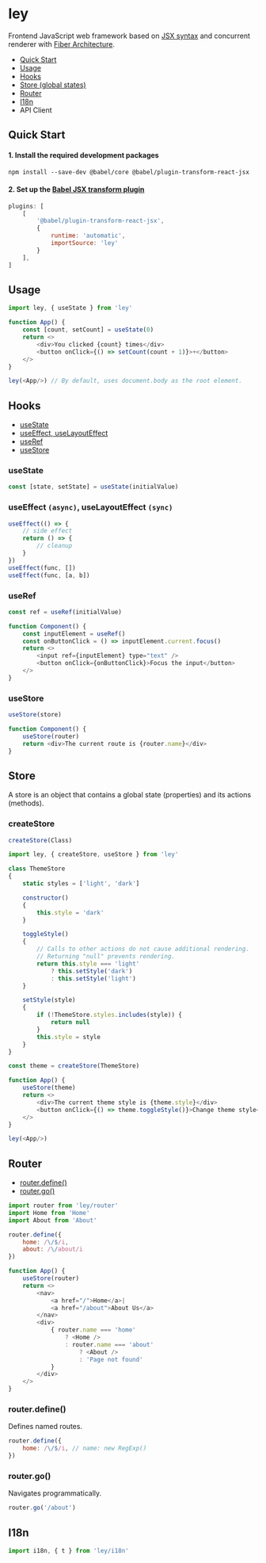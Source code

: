 # ley

Frontend JavaScript web framework based on [JSX syntax](https://github.com/facebook/jsx) and concurrent renderer with [Fiber Architecture](https://github.com/acdlite/react-fiber-architecture).

- [Quick Start](#quick-start)
- [Usage](#usage)
- [Hooks](#hooks)
- [Store (global states)](#store)
- [Router](#router)
- [I18n](#i18n)
- API Client

## Quick Start
#### 1. Install the required development packages
```
npm install --save-dev @babel/core @babel/plugin-transform-react-jsx
```
#### 2. Set up the [Babel JSX transform plugin](https://babeljs.io/docs/en/babel-plugin-transform-react-jsx#usage)
```javascript
plugins: [
    [
        '@babel/plugin-transform-react-jsx',
        {
            runtime: 'automatic',
            importSource: 'ley'
        }
    ],
]
```
## Usage
```javascript
import ley, { useState } from 'ley'

function App() {
    const [count, setCount] = useState(0)
    return <>
        <div>You clicked {count} times</div>
        <button onClick={() => setCount(count + 1)}>+</button>
    </>
}

ley(<App/>) // By default, uses document.body as the root element.
```

## Hooks
- [useState](#usestate)
- [useEffect, useLayoutEffect](#useEffect)
- [useRef](#useref)
- [useStore](#usestore)

### useState
```javascript
const [state, setState] = useState(initialValue)
```

### <a id='useEffect'></a> useEffect  `(async)`, useLayoutEffect `(sync)`
```javascript
useEffect(() => {
    // side effect
    return () => {
        // cleanup
    }
})
useEffect(func, [])
useEffect(func, [a, b])
```

### useRef
```javascript
const ref = useRef(initialValue)
```
```javascript
function Component() {
    const inputElement = useRef()
    const onButtonClick = () => inputElement.current.focus()
    return <>
        <input ref={inputElement} type="text" />
        <button onClick={onButtonClick}>Focus the input</button>
    </>
}
```

### useStore
```javascript
useStore(store)
```
```javascript
function Component() {
    useStore(router)
    return <div>The current route is {router.name}</div>
}
```

## Store
A store is an object that contains a global state (properties) and its actions (methods).

### createStore
```javascript
createStore(Class)
```
```javascript
import ley, { createStore, useStore } from 'ley'

class ThemeStore
{
    static styles = ['light', 'dark']

    constructor()
    {
        this.style = 'dark'
    }

    toggleStyle()
    {
        // Calls to other actions do not cause additional rendering.
        // Returning "null" prevents rendering.
        return this.style === 'light'
            ? this.setStyle('dark')
            : this.setStyle('light')
    }

    setStyle(style)
    {
        if (!ThemeStore.styles.includes(style)) {
            return null
        }
        this.style = style
    }
}

const theme = createStore(ThemeStore)

function App() {
    useStore(theme)
    return <>
        <div>The current theme style is {theme.style}</div>
        <button onClick={() => theme.toggleStyle()}>Change theme style</button>
    </>
}

ley(<App/>)
```

## Router

- [router.define()](#routerdefine)
- [router.go()](#routergo)
```javascript
import router from 'ley/router'
import Home from 'Home'
import About from 'About'

router.define({
	home: /\/$/i,
	about: /\/about/i
})

function App() {
    useStore(router)
    return <>
        <nav>
            <a href="/">Home</a>|
            <a href="/about">About Us</a>
        </nav>
        <div>
            { router.name === 'home'
                ? <Home />
                : router.name === 'about'
                    ? <About />
                    : 'Page not found'
            }
        </div>
    </>
}
```
### router.define()
Defines named routes.
```javascript
router.define({
	home: /\/$/i, // name: new RegExp()
})
```
### router.go()
Navigates programmatically.
```javascript
router.go('/about')
```
## I18n
```javascript
import i18n, { t } from 'ley/i18n'
```